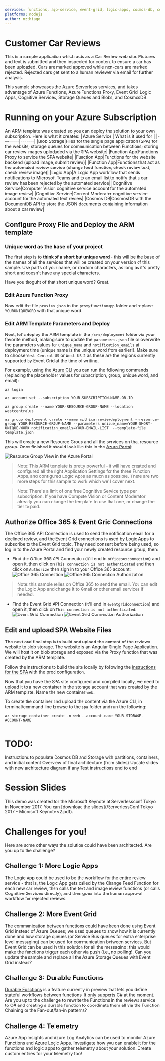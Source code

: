 ```yaml
---
services: functions, app-service, event-grid, logic-apps, cosmos-db, cognitive-services
platforms: nodejs
author: nzthiago
---
```

# Customer Car Reviews

This is a sample application which acts as a Car Review web site. Pictures and text is submitted and then inspected for content to ensure a car has been uploaded. Cars are marked approved while non-cars are marked rejected. Rejected cars get sent to a human reviewer via email for further analysis.

This sample showcases the Azure Serverless services, and takes advantage of Azure Functions, Azure Functions Proxy, Event Grid, Logic Apps, Cognitive Services, Storage Queues and Blobs, and CosmosDB.

# Running on your Azure Subscription

An ARM template was created so you can deploy the solution to your own subscription. Here is what it creates:
| Azure Service | What is it used for |
|--------|-------|
|Blob Storage|Files for the single page application (SPA) for the website; storage queues for communication between Functions; storing car review images uplodaded via the SPA website|
|Function App|Functions Proxy to service the SPA website|
|Function App|Functions for the website backend (upload image, submit review)|
|Function App|Functions that act as the automated review service (change feed function, check review text, check review image)|
|Logic App|A Logic App workflow that sends notifications to Microsoft Teams and to an email list to notify that a car review has been rejected by the automated service| 
|Cognitive Service|Computer Vision cognitive service account for the automated image review|
|Cognitive Service|Content Moderator cognitive service account for the automated text review|
|Cosmos DB|CosmosDB with the DocumentDB API to store the JSON documents containing information about a car review|

## Configure Proxy File and Deploy the ARM template

### Unique word as the base of your project
The first step is to **think of a short but unique word** - this will be the base of the names of all the services that will be created on your version of this sample. Use parts of your name, or random characters, as long as it's pretty short and doesn't have any special characters.

Have you thoguht of that short unique word? Great. 

### Edit Azure Function Proxy 
Now edit the file `proxies.json` in the `proxyfunctionapp` folder and replace `YOURUNIQUEWORD` with that unique word.

### Edit ARM Template Parameters and Deploy
Next, let's deploy the ARM template in the `/src/deployment` folder via your favorite method, making sure to update the `parameters.json` file or overwrite the parameters values for `unique_name` and `notification_emails` at deployment time (unique name is the unique word from earlier!). Make sure to choose `West Central US` or `West US 2` as these are the regions currently supported by Event Grid at the time of writing.  

For example, using the [Azure CLI](https://docs.microsoft.com/en-us/cli/azure/install-azure-cli?view=azure-cli-latest) you can run the following commands (replacing the placeholder values for subscription, group, unique word, and email):
```azurecli
az login

az account set --subscription YOUR-SUBSCRIPTION-NAME-OR-ID

az group create --name YOUR-RESOURCE-GROUP-NAME --location westcentralus

az group deployment create --name nzthicarreviewdeployment --resource-group YOUR-RESOURCE-GROUP-NAME --parameters unique_name=YOUR-SHORT-UNIQUE-WORD notification_emails=YOUR-EMAIL-LIST  --template-file template.json
```

This will create a new Resource Group and all the services on that resource group. Once finished it should look like this in the [Azure Portal](https://portal.azure.com):

![Resource Group View in the Azure Portal](/img/resourcegroup.png)

> Note: This ARM template is pretty powerful - it will have created and configured all the right Application Settings for the three Function Apps, and configured Logic Apps as much as possible. There are two more steps for this sample to work which we'll cover next.

> Note: There's a limit of one free Cognitive Service type per subscription. If you have Compute Vision or Content Moderator already you can change the template to use that one, or change the tier to paid. 

## Authorize Office 365 & Event Grid Connections

The Office 365 API Connection is used to send the notification email for a declined review, and the Event Grid connections is used by Logic Apps to subscribe to the Event Grid topic. They need consent before being used, so log in to the Azure Portal and find your newly created resource group, then:

- Find the Office 365 API Connection (it'll end in `office365connection`) and open it, then click on `This connection is not authenticated` and then click on `Authorize` then sign in to your Office 365 account:
![Office 365 Connection](/img/office365connection.png)
![Office 365 Connection Authorization](/img/office365authorize.png)

> Note: this sample relies on Office 365 to send the email. You can edit the Logic App and change it to Gmail or other email services if needed.

- Find the Event Grid API Connection (it'll end in `eventgridconnection`) and open it, then click on `This connection is not authenticated`:
![Event Grid Connection](/img/eventgridconnection.png)
![Event Grid Connection Authorization](/img/eventgridauthorize.png)

## Edit and upload SPA Website Files
The next and final step is to build and upload the content of the reviews website to blob storage. The website is an Angular Single Page Application. We will host it on blob storage and exposed via the Proxy function that was created by the ARM template. 

Follow the instructions to build the site locally by following the [instructions for the SPA](src/spa/README.md) with the prod configuration.

Now that you have the SPA site configured and compiled locally, we need to upload it to a new container in the storage account that was created by the ARM template. Name the new container `web`. 

To create the container and upload the content via the Azure CLI, in terminal/command line browse to the `spa` folder and run the following:
```azurecli
az storage container create -n web --account-name YOUR-STORAGE-ACCOUNT-NAME


```

# TODO:
Instructions to populate Cosmos DB and Storage with partitions, containers, and initial content
Overview of final architecture (from slides)
Update slides with new architecture diagram if any
Test instructions end to end 

# Session Slides

This demo was created for the Microsoft Keynote at Serverlessconf Tokyo in November 2017. You can [download the slides](/ServerlessConf Tokyo 2017 - Microsoft Keynote v2.pdf).

# Challenges for you!

Here are some other ways the solution could have been architected. Are you up to the challenge?

## Challenge 1: More Logic Apps 
The Logic App could be used to be the workflow for the entire review service - that is, the Logic App gets called by the Change Feed Function for each new car review, then calls the text and image review functions (or calls Cognitive Services directly), and then goes into the human approval workflow for rejected reviews.

## Challenge 2: More Event Grid
The communication between functions could have been done using Event Grid instead of Azure Queues; we used queues to show how it is currently done and how storage queues (or Service Bus queues for extra enterprise level messaging) can be used for communication between services. But Event Grid can be used in this solution for all the messaging; this would make the functions trigger each other via push (i.e., no polling!. Can you update the sample and replace all the Azure Storage Queues with Event Grid instead?

## Challenge 3: Durable Functions
[Durable Functions](https://docs.microsoft.com/en-us/azure/azure-functions/durable-functions-overview) is a feature currently in preview that lets you define stateful workflows between functions. It only supports C# at the moment. Are you up to the challenge to rewrite the Functions in the reviews service to C# and creating a durable function to coordinate them all via the Function Chaining or the Fan-out/fan-in patterns?

## Challenge 4: Telemetry
Azure App Insights and Azure Log Analytics can be used to monitor Azure Functions and Azure Logic Apps. Investigate how you can enable it for the functions and logic apps to gather telemetry about your solution. Create custom entries for your telemetry too!